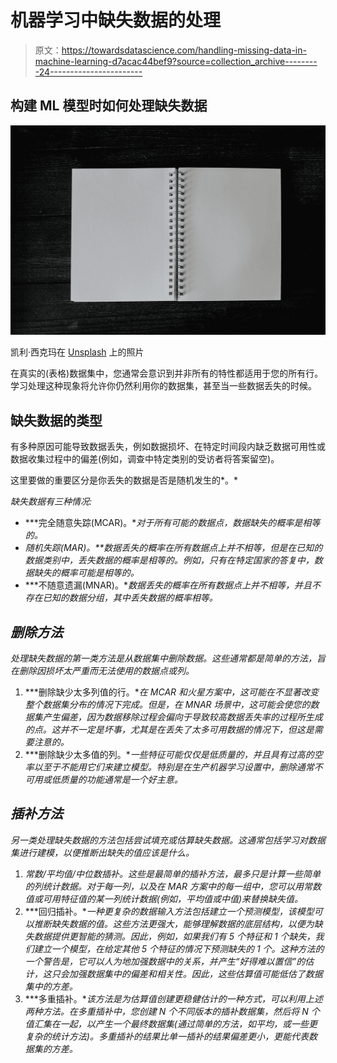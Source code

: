 # 机器学习中缺失数据的处理

> 原文：<https://towardsdatascience.com/handling-missing-data-in-machine-learning-d7acac44bef9?source=collection_archive---------24----------------------->

## 构建 ML 模型时如何处理缺失数据

![](img/b21e247eabddec0ed9d4bb37b7ef76f8.png)

凯利·西克玛在 [Unsplash](https://unsplash.com?utm_source=medium&utm_medium=referral) 上的照片

在真实的(表格)数据集中，您通常会意识到并非所有的特性都适用于您的所有行。学习处理这种现象将允许你仍然利用你的数据集，甚至当一些数据丢失的时候。

## 缺失数据的类型

有多种原因可能导致数据丢失，例如数据损坏、在特定时间段内缺乏数据可用性或数据收集过程中的偏差(例如，调查中特定类别的受访者将答案留空)。

这里要做的重要区分是你丢失的数据是否是随机发生的*。*

*缺失数据有三种情况:*

*   ***完全随意失踪(MCAR)。**对于所有可能的数据点，数据缺失的概率是相等的。*
*   ***随机失踪(MAR)。**数据丢失的概率在所有数据点上并不相等，但是*在*已知的数据类别中，丢失数据的概率是相等的。例如，只有在特定国家的答复中，数据缺失的概率可能是相等的。*
*   ***不随意遗漏(MNAR)。**数据丢失的概率在所有数据点上并不相等，并且不存在已知的数据分组，其中丢失数据的概率相等。*

## *删除方法*

*处理缺失数据的第一类方法是从数据集中删除数据。这些通常都是简单的方法，旨在删除因损坏太严重而无法使用的数据点或列。*

1.  ***删除缺少太多列值的行。**在 MCAR 和火星方案中，这可能在不显著改变整个数据集分布的情况下完成。但是，在 MNAR 场景中，这可能会使您的数据集产生偏差，因为数据移除过程会偏向于导致较高数据丢失率的过程所生成的点。这并不一定是坏事，尤其是在丢失了太多可用数据的情况下，但这是需要注意的。*
2.  ***删除缺少太多值的列。**一些特征可能仅仅是低质量的，并且具有过高的空率以至于不能用它们来建立模型。特别是在生产机器学习设置中，删除通常不可用或低质量的功能通常是一个好主意。*

## *插补方法*

*另一类处理缺失数据的方法包括尝试填充或估算缺失数据。这通常包括学习对数据集进行建模，以便推断出缺失的值应该是什么。*

1.  *常数/平均值/中位数插补。这些是最简单的插补方法，最多只是计算一些简单的列统计数据。对于每一列，以及在 MAR 方案中的每一组中，您可以用常数值或可用特征值的某一列统计数据(例如，平均值或中值)来替换缺失值。*
2.  ***回归插补。**一种更复杂的数据输入方法包括建立一个预测模型，该模型可以推断缺失数据的值。这些方法更强大，能够理解数据的底层结构，以便为缺失数据提供更智能的猜测。因此，例如，如果我们有 5 个特征和 1 个缺失，我们建立一个模型，在给定其他 5 个特征的情况下预测缺失的 1 个。这种方法的一个警告是，它可以人为地加强数据中的关系，并产生“好得难以置信”的估计，这只会加强数据集中的偏差和相关性。因此，这些估算值可能低估了数据集中的方差。*
3.  ***多重插补。**该方法是为估算值创建更稳健估计的一种方式，可以利用上述两种方法。在多重插补中，您创建 N 个不同版本的插补数据集，然后将 N 个值汇集在一起，以产生一个最终数据集(通过简单的方法，如平均，或一些更复杂的统计方法)。多重插补的结果比单一插补的结果偏差更小，更能代表数据集的方差。*